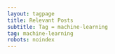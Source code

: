 ```yaml
---
layout: tagpage
title: Relevant Posts
subtitle: Tag = machine-learning
tag: machine-learning
robots: noindex
---
```

